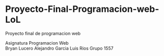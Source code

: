 # Proyecto-Final-Programacion-web-LoL
Proyecto final de programacion web

Asignatura Programacion Web
<br>
Bryan Lucero
Alejandro Garcia
Luis Rios 
Grupo 1557
